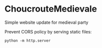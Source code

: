# ChoucrouteMedievale
Simple website update for medieval party

Prevent CORS policy by serving static files:
```
python -m http.server
```
